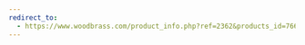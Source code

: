 ```yaml
---
redirect_to:
  - https://www.woodbrass.com/product_info.php?ref=2362&products_id=76664&affiliate_banner_id=1
---
```


